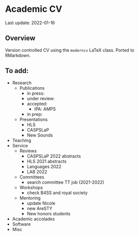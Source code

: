 
# Academic CV

Last update: 2022-01-16

## Overview

Version controlled CV using the `moderncv` LaTeX class. Ported to
RMarkdown.

## To add:

-   Research
    -   Publications
        -   in press:
        -   under review:
        -   accepted:
            -   IPA: AMPS
        -   in prep:
    -   Presentations
        -   HLS
        -   CASPSLaP
        -   New Sounds
-   Teaching
-   Service
    -   Reviews
        -   CASPSLaP 2022 abstracts
        -   HLS 2021 abstracts
        -   Languages 2022
        -   LAB 2022
    -   Committees
        -   search committee TT job (2021-2022)
    -   Workshops
        -   check B4SS and royal society
    -   Mentoring
        -   update Nicole
        -   new AreSTY
        -   New honors students
-   Academic accolades
-   Software
-   Misc
